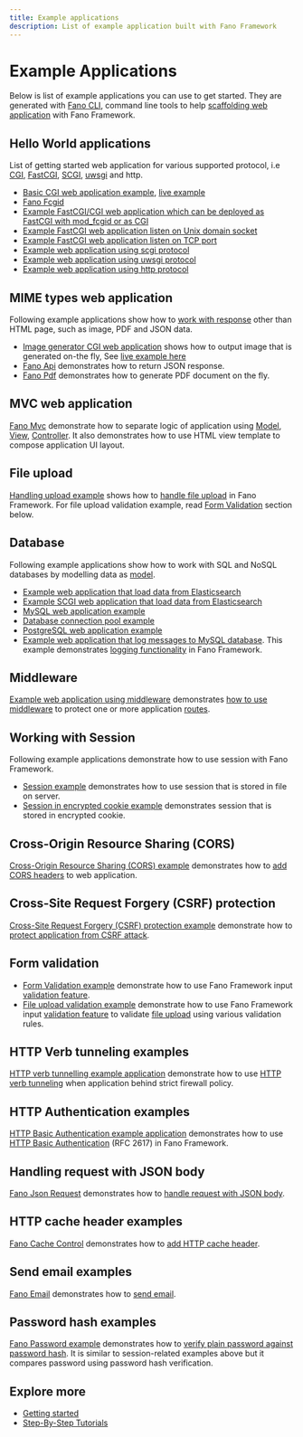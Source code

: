 ```yaml
---
title: Example applications
description: List of example application built with Fano Framework
---
```


<h1 class="major">Example Applications</h1>

Below is list of example applications you can use to get started. They are
generated with [Fano CLI](https://github.com/fanoframework/fano-cli), command line tools to help [scaffolding web application](/scaffolding-with-fano-cli) with Fano Framework.

## Hello World applications

List of getting started web application for various supported protocol, i.e [CGI](https://tools.ietf.org/html/rfc3875), [FastCGI](http://www.mit.edu/~yandros/doc/specs/fcgi-spec.html), [SCGI](http://python.ca/scgi/protocol.txt), [uwsgi](https://uwsgi-docs.readthedocs.io/en/latest/Protocol.html) and http.

- [Basic CGI web application example](https://github.com/fanoframework/fano-app), [live example](https://fano.juhara.id/)
- [Fano Fcgid](https://github.com/fanoframework/fano-fcgid)
- [Example FastCGI/CGI web application which can be deployed as FastCGI with mod_fcgid or as CGI](https://github.com/fanoframework/fano-cgi-fcgi)
- [Example FastCGI web application listen on Unix domain socket](https://github.com/fanoframework/fano-fcgi-unix)
- [Example FastCGI web application listen on TCP port](https://github.com/fanoframework/fano-fastcgi)
- [Example web application using scgi protocol](https://github.com/fanoframework/fano-scgi)
- [Example web application using uwsgi protocol](https://github.com/fanoframework/fano-uwsgi)
- [Example web application using http protocol](https://github.com/fanoframework/fano-http)

## MIME types web application

Following example applications show how to [work with response](/working-with-response) other than HTML page, such as image, PDF and JSON data.

- [Image generator CGI web application](https://github.com/fanoframework/fano-app-img) shows how to output image that is generated on-the fly, See [live example here](https://fano-img.juhara.id/)
- [Fano Api](https://github.com/fanoframework/fano-api) demonstrates how to return JSON response.
- [Fano Pdf](https://github.com/fanoframework/fano-pdf) demonstrates how to generate PDF document on the fly.

## MVC web application

[Fano Mvc](https://github.com/fanoframework/fano-mvc) demonstrate how to separate logic of application using [Model](/working-with-models), [View](/working-with-views), [Controller](/working-with-controllers). It also demonstrates how to use HTML view template to compose application UI layout.

## File upload

[Handling upload example](https://github.com/fanoframework/fano-upload) shows how to [handle file upload](/handling-file-upload) in Fano Framework.
For file upload validation example, read [Form Validation](#form-validation) section below.

## Database

Following example applications show how to work with SQL and NoSQL databases by modelling data as [model](/working-with-models).

- [Example web application that load data from Elasticsearch](https://github.com/fanoframework/fano-elasticsearch)
- [Example SCGI web application that load data from Elasticsearch](https://github.com/fanoframework/fano-elastic)
- [MySQL web application example](https://github.com/fanoframework/fano-app-db)
- [Database connection pool example](https://github.com/fanoframework/fano-db-pool)
- [PostgreSQL web application example](https://github.com/fanoframework/fano-postgresql)
- [Example web application that log messages to MySQL database](https://github.com/fanoframework/fano-db-logger). This example demonstrates [logging functionality](/utilities/using-loggers) in Fano Framework.

## Middleware

[Example web application using middleware](https://github.com/fanoframework/fano-app-middleware) demonstrates [how to use middleware](/middlewares) to protect one or more application [routes](/working-with-router).

## Working with Session

Following example applications demonstrate how to use session with Fano Framework.

- [Session example](https://github.com/fanoframework/fano-session) demonstrates how to use session that is stored in file on server.
- [Session in encrypted cookie example](https://github.com/fanoframework/fano-session-cookie) demonstrates session that is stored in encrypted cookie.

## Cross-Origin Resource Sharing (CORS)

[Cross-Origin Resource Sharing (CORS) example](https://github.com/fanoframework/fano-cors) demonstrates how to [add CORS headers](/security/handling-cors) to web application.

## Cross-Site Request Forgery (CSRF) protection

[Cross-Site Request Forgery (CSRF) protection example](https://github.com/fanoframework/fano-csrf) demonstrate how to [protect application from CSRF attack](/security/csrf-protection).

## <a name="form-validation"></a>Form validation

- [Form Validation example](https://github.com/fanoframework/fano-validation) demonstrate how to use Fano Framework input [validation feature](/security/form-validation).
- [File upload validation example](https://github.com/fanoframework/fano-scgi-upload) demonstrate how to use Fano Framework input [validation feature](/security/form-validation) to validate [file upload](/handling-file-upload) using various validation rules.

## HTTP Verb tunneling examples

[HTTP verb tunnelling example application](https://github.com/fanoframework/fano-verb-tunneling) demonstrate how to use [HTTP verb tunneling](/security/http-verb-tunneling) when application behind strict firewall policy.

## HTTP Authentication examples

[HTTP Basic Authentication example application](https://github.com/fanoframework/fano-basic-auth) demonstrates how to use [HTTP Basic Authentication](/security/http-authentication) (RFC 2617) in Fano Framework.

## Handling request with JSON body

[Fano Json Request](https://github.com/fanoframework/fano-json-request) demonstrates how to [handle request with JSON body](/working-with-request#handling-request-with-json-body).

## HTTP cache header examples

[Fano Cache Control](https://github.com/fanoframework/fano-cache-control) demonstrates how to [add HTTP cache header](/working-with-response/http-cache-header).

## Send email examples

[Fano Email](https://github.com/fanoframework/fano-email) demonstrates how to [send email](/utilities/sending-email).

## Password hash examples

[Fano Password example](https://github.com/fanoframework/fano-password) demonstrates how to [verify plain password against password hash](/security/password-hash).
It is similar to session-related examples above but it compares password using password hash verification.

## Explore more

- [Getting started](/getting-started)
- [Step-By-Step Tutorials](/tutorials)
